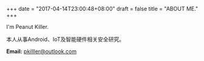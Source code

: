 +++
date = "2017-04-14T23:00:48+08:00"
draft = false
title = "ABOUT ME."
+++

I'm Peanut Killer.

本人从事Android、IoT及智能硬件相关安全研究。

**Email:** pkilller@outlook.com